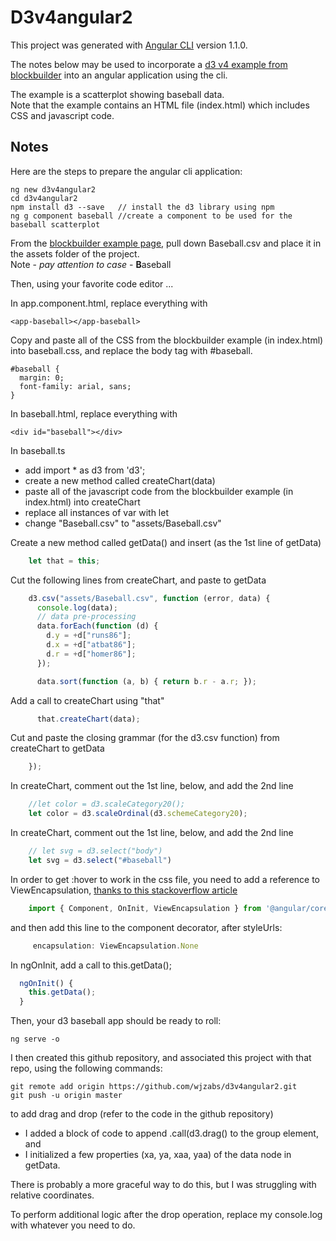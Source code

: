 # D3v4angular2

This project was generated with [Angular CLI](https://github.com/angular/angular-cli) version 1.1.0.

The notes below may be used to incorporate a [d3 v4 example from blockbuilder](http://blockbuilder.org/syntagmatic/ba23d525f8986cb0ebf30a5dd30c9dd2) into an angular application using the cli.

The example is a scatterplot showing baseball data.  
Note that the example contains an HTML file (index.html) which includes CSS and javascript code.

## Notes

Here are the steps to prepare the angular cli application:
```
ng new d3v4angular2
cd d3v4angular2
npm install d3 --save	// install the d3 library using npm
ng g component baseball	//create a component to be used for the baseball scatterplot
```

From the [blockbuilder example page](http://blockbuilder.org/syntagmatic/ba23d525f8986cb0ebf30a5dd30c9dd2), pull down Baseball.csv and place it in the assets folder of the project.  
Note - *pay attention to case* - **B**aseball

Then, using your favorite code editor ...

In app.component.html, replace everything with 
``` 
<app-baseball></app-baseball>
``` 

Copy and paste all of the CSS from the blockbuilder example (in index.html) into baseball.css, and replace the body tag with #baseball.
``` 
#baseball {
  margin: 0;
  font-family: arial, sans;
}
``` 

In baseball.html, replace everything with 
```
<div id="baseball"></div>
```

In baseball.ts
- add import * as d3 from 'd3';
- create a new method called createChart(data)
- paste all of the javascript code from the blockbuilder example (in index.html) into createChart
- replace all instances of var with let
- change "Baseball.csv" to "assets/Baseball.csv"

Create a new method called getData() and insert (as the 1st line of getData)
```javascript
    let that = this;
 ```

Cut the following lines from createChart, and paste to getData

```javascript
    d3.csv("assets/Baseball.csv", function (error, data) {
      console.log(data);
      // data pre-processing
      data.forEach(function (d) {
        d.y = +d["runs86"];
        d.x = +d["atbat86"];
        d.r = +d["homer86"];
      });

      data.sort(function (a, b) { return b.r - a.r; });
```

Add a call to createChart using "that"
```javascript
      that.createChart(data);
```

Cut and paste the closing grammar (for the d3.csv function) from createChart to getData
```javascript
    });
```

In createChart, comment out the 1st line, below, and add the 2nd line
```javascript 
    //let color = d3.scaleCategory20();
    let color = d3.scaleOrdinal(d3.schemeCategory20);
```

In createChart, comment out the 1st line, below, and add the 2nd line
```javascript
    // let svg = d3.select("body")
    let svg = d3.select("#baseball")
```

In order to get :hover to work in the css file, you need to add a reference to ViewEncapsulation, [thanks to this stackoverflow article](https://stackoverflow.com/questions/38798002/angular-2-styling-not-applying-to-child-component)
```javascript
    import { Component, OnInit, ViewEncapsulation } from '@angular/core';
```

and then add this line to the component decorator, after styleUrls:
```javascript
     encapsulation: ViewEncapsulation.None 
```

In ngOnInit, add a call to this.getData();
```javascript
  ngOnInit() {
    this.getData();
  }
```

Then, your d3 baseball app should be ready to roll:
```
ng serve -o
```

I then created this github repository, and  associated this project with that repo, using the following commands:
```
git remote add origin https://github.com/wjzabs/d3v4angular2.git
git push -u origin master
```

to add drag and drop (refer to the code in the github repository)
- I added a block of code to append .call(d3.drag() to the group element, and 
- I initialized a few properties (xa, ya, xaa, yaa) of the data node in getData.
  
There is probably a more graceful way to do this, but I was struggling with relative coordinates.

To perform additional logic after the drop operation, replace my console.log with whatever you need to do.